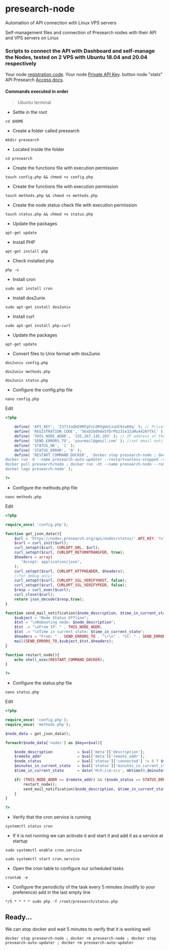 # presearch-node
Automation of API connection with Linux VPS servers

Self-management files and connection of Presearch nodes with their API and VPS servers on Linux


### Scripts to connect the API with Dashboard and self-manage the Nodes, tested on 2 VPS with Ubuntu 18.04 and 20.04 respectively

Your node [registration code](https://nodes.presearch.org/dashboard).
Your node [Private API Key](https://nodes.presearch.org/dashboard). button node "stats"
API Presearch [Access docs](https://docs.presearch.org/nodes/api).

#### Commands executed in order

> Ubuntu terminal

* Settle in the root
``` 
cd $HOME
``` 


* Create a folder called presearch
``` 
mkdir presearch
``` 


* Located inside the folder
``` 
cd presearch
``` 


* Create the functions file with execution permission
``` 
touch config.php && chmod +x config.php
``` 


* Create the functions file with execution permission
``` 
touch methods.php && chmod +x methods.php
``` 


* Create the node status check file with execution permission
``` 
touch status.php && chmod +x status.php
``` 


* Update the packages
``` 
apt-get update
``` 


* Install PHP
``` 
apt-get install php
``` 


* Check installed php
``` 
php -v
``` 


* Install cron
``` 
sudo apt install cron
``` 


* Install dos2unix
``` 
sudo apt-get install dos2unix
``` 


* Install curl
``` 
sudo apt-get install php-curl
``` 


* Update the packages
``` 
apt-get update
``` 


* Convert files to Unix format with dos2unix
``` 
dos2unix config.php
``` 
``` 
dos2unix methods.php
```
``` 
dos2unix status.php
```



* Configure the config.php file
``` 
nano config.php
```

Edit
``` php
<?php

    define( 'API_KEY', 'Z3711nQkE9RFgFvLORVgUeIzuUC9zw89q' ); // Private API Key "https://nodes.presearch.org/dashboard" node "stats"
    define( 'REGISTRATION_CODE', '56xD2b09de5fDrPb231e32uMu4426YTkl' ); // Your node registration code "https://nodes.presearch.org/dashboard"
    define( 'THIS_NODE_ADDR', '155.267.145.103' ); // IP address of the current node in this VPS/HOST
    define( 'SEND_ERRORS_TO', 'yourmail@gmail.com' ); //set email notification email address (mark as not spam in gmail)
    define( 'STATUS_OK', '1' );
    define( 'STATUS_ERROR', '0' );
    define( 'RESTART_COMMAND_DOCKER', 'docker stop presearch-node ; docker rm presearch-node ; docker stop presearch-auto-updater ; docker rm presearch-auto-updater ; 
docker run -d --name presearch-auto-updater --restart=unless-stopped -v /var/run/docker.sock:/var/run/docker.sock containrrr/watchtower --cleanup --interval 300 presearch-node ; 
docker pull presearch/node ; docker run -dt --name presearch-node --restart=unless-stopped -v presearch-node-storage:/app/node -e REGISTRATION_CODE='. REGISTRATION_CODE .' presearch/node ; 
docker logs presearch-node' );

?>
``` 


* Configure the methods.php file
``` 
nano methods.php
``` 

Edit
``` php
<?php

require_once( 'config.php');

function get_json_data(){
    $url = 'https://nodes.presearch.org/api/nodes/status/'.API_KEY.'?stats=true';
    $curl = curl_init($url);
    curl_setopt($curl, CURLOPT_URL, $url);
    curl_setopt($curl, CURLOPT_RETURNTRANSFER, true);
    $headers = array(
       "Accept: application/json",
    );
    curl_setopt($curl, CURLOPT_HTTPHEADER, $headers);
    //for debug only!
    curl_setopt($curl, CURLOPT_SSL_VERIFYHOST, false);
    curl_setopt($curl, CURLOPT_SSL_VERIFYPEER, false);
    $resp = curl_exec($curl);
    curl_close($curl);
    return json_decode($resp,true);
}

function send_mail_notification($node_description, $time_in_current_state){
    $subject = "Node Status Offline";
    $txt = "\nRebooting node: $node_description";
    $txt .= "\nFrom IP: " . THIS_NODE_ADDR;
    $txt .= "\nTime in current state: $time_in_current_state";
    $headers = "From: " . SEND_ERRORS_TO . "\r\n" . "CC: " . SEND_ERRORS_TO;
    mail(SEND_ERRORS_TO,$subject,$txt,$headers);
}

function restart_node(){
    echo shell_exec(RESTART_COMMAND_DOCKER);
}

?>
``` 


* Configure the status.php file
``` 
nano status.php
``` 

Edit
``` php
<?php

require_once( 'config.php');
require_once( 'methods.php');

$node_data = get_json_data();

foreach($node_data['nodes'] as $key=>$val){

    $node_description           = $val['meta']['description'];
    $remote_addr                = $val['meta']['remote_addr'];
    $node_status                = $val['status']['connected'] != 0 ? $val['status']['connected'] : 0;
    $minutes_in_current_state   = $val['status']['minutes_in_current_state'];
    $time_in_current_state      = date('H\h:i\m:s\s', mktime(0,$minutes_in_current_state));

    if( (THIS_NODE_ADDR == $remote_addr) && ($node_status == STATUS_ERROR) ) {
        restart_node();
        send_mail_notification($node_description, $time_in_current_state);
    }
}

?>
``` 


* Verify that the cron service is running
``` 
systemctl status cron
``` 


* If it is not running we can activate it and start it and add it as a service at startup
``` 
sudo systemctl enable cron.service
``` 
``` 
sudo systemctl start cron.service
``` 


* Open the cron table to configure our scheduled tasks
``` 
crontab -e
``` 


* Configure the periodicity of the task every 5 minutes (modify to your preference) add in the last empty line
``` 
*/5 * * * * sudo php -f /root/presearch/status.php
``` 


## Ready...

We can stop docker and wait 5 minutes to verify that it is working well
``` 
docker stop presearch-node ; docker rm presearch-node ; docker stop presearch-auto-updater ; docker rm presearch-auto-updater
``` 

